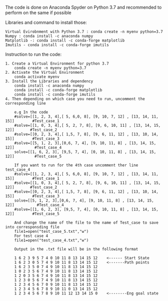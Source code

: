 The code is done on Anaconda Spyder on Python 3.7 and recommended to perform on the same if possible

Libraries and command to install those:

    Virtual Evirobnment with Python 3.7 : conda create -n myenv python=3.7 
    Numpy : conda install -c anaconda numpy
    Matplotlib -: conda install -c conda-forge matplotlib 
    Imutils - conda install -c conda-forge imutils

Instruction to run the code:

    1. Create a Virtual Environment for python 3.7
        conda create -n myenv python=3.7
    2. Activate the Virtual Environment
        conda activate myenv 
    3. Install the Libraries and dependency
        conda install -c anaconda numpy
        conda install -c conda-forge matplotlib 
        conda install -c conda-forge imutils
    4. Then depending on which case you need to run, uncomment the corresponding line
    
        e.g In the code 
        #solve=[[1, 2, 3, 4],[ 5, 6,0, 8], [9, 10, 7, 12] , [13, 14, 11, 15]]        #Test_case_1
        #solve=[[1, 0, 3, 4],[ 5, 2, 7, 8], [9, 6, 10, 11] , [13, 14, 15, 12]]       #Test_case_2
        #solve=[[0, 2, 3, 4],[ 1,5, 7, 8], [9, 6, 11, 12] , [13, 10, 14, 15]]        #Test_case_3
        #solve=[[5, 1, 2, 3],[0,6, 7, 4], [9, 10, 11, 8] , [13, 14, 15, 12]]         #Test_case_4
        solve=[[1, 6, 2, 3], [9,5, 7, 4], [0, 10, 11, 8] , [13, 14, 15, 12]]         #Test_case_5

        If you want to run for the 4th case uncomment ther line test_case_4 
        #solve=[[1, 2, 3, 4],[ 5, 6,0, 8], [9, 10, 7, 12] , [13, 14, 11, 15]]        #Test_case_1
        #solve=[[1, 0, 3, 4],[ 5, 2, 7, 8], [9, 6, 10, 11] , [13, 14, 15, 12]]       #Test_case_2
        #solve=[[0, 2, 3, 4],[ 1,5, 7, 8], [9, 6, 11, 12] , [13, 10, 14, 15]]        #Test_case_3
        solve=[[5, 1, 2, 3],[0,6, 7, 4], [9, 10, 11, 8] , [13, 14, 15, 12]]          #Test_case_4
        #solve=[[1, 6, 2, 3], [9,5, 7, 4], [0, 10, 11, 8] , [13, 14, 15, 12]]        #Test_case_5

        And change the name of the file to the name of Test_case to save into corresponsding file 
        file1=open("test_case_5.txt","w")
        For test case 4
        file1=open("test_case_4.txt","w")

        Output in the .txt file will be in the following format

        1 6 2 3 9 5 7 4 0 10 11 8 13 14 15 12    <------ Start State 
        1 6 2 3 0 5 7 4 9 10 11 8 13 14 15 12    <-------Path points
        1 6 2 3 5 0 7 4 9 10 11 8 13 14 15 12 
        1 0 2 3 5 6 7 4 9 10 11 8 13 14 15 12 
        1 2 0 3 5 6 7 4 9 10 11 8 13 14 15 12 
        1 2 3 0 5 6 7 4 9 10 11 8 13 14 15 12 
        1 2 3 4 5 6 7 0 9 10 11 8 13 14 15 12 
        1 2 3 4 5 6 7 8 9 10 11 0 13 14 15 12 
        1 2 3 4 5 6 7 8 9 10 11 12 13 14 15 0    <--------Eng goal state
